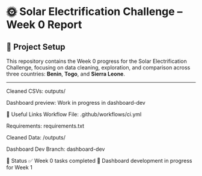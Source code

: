 # 🌞 Solar Electrification Challenge – Week 0 Report

## 🔧 Project Setup

This repository contains the Week 0 progress for the Solar Electrification Challenge, focusing on data cleaning, exploration, and comparison across three countries: **Benin**, **Togo**, and **Sierra Leone**.

---

Cleaned CSVs: outputs/

Dashboard preview: Work in progress in dashboard-dev

📎 Useful Links
Workflow File: .github/workflows/ci.yml

Requirements: requirements.txt

Cleaned Data: /outputs/

Dashboard Dev Branch: dashboard-dev


📅 Status
✅ Week 0 tasks completed
🔄 Dashboard development in progress for Week 1
